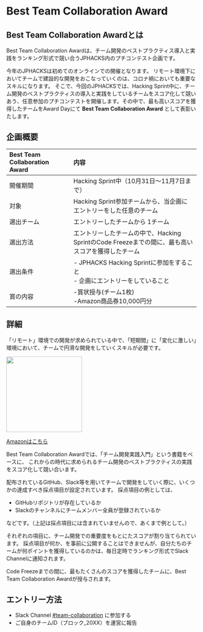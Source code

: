 # Best Team Collaboration Award
## Best Team Collaboration Awardとは

Best Team Collaboration Awardは、チーム開発のベストプラクティス導入と実践をランキング形式で競い合うJPHACKS内のプチコンテスト企画です。

今年のJPHACKSは初めてのオンラインでの開催となります。
リモート環境下においてチームで建設的な開発をおこなっていくのは、コロナ禍においても重要なスキルになります。
そこで、今回のJPHACKSでは、Hacking Sprint中に、チーム開発のベストプラクティスの導入と実践をしているチームをスコア化して競いあう、任意参加のプチコンテストを開催します。その中で、最も高いスコアを獲得したチームをAward Dayにて **Best Team Collaboration Award** として表彰いたします。

## 企画概要

|Best Team Collaboration Award | 内容 |
|:-----------|:------------|
| 開催期間 | Hacking Sprint中（10月31日〜11月7日まで）|
| 対象 | Hacking Sprint参加チームから、当企画にエントリーをした任意のチーム|
| 選出チーム | エントリーしたチームから 1チーム |
| 選出方法 | エントリーしたチームの中で、Hacking SprintのCode Freezeまでの間に、最も高いスコアを獲得したチーム |
| 選出条件 | - JPHACKS Hacking Sprintに参加をすること<br> - 企画にエントリーをしていること |
| 賞の内容 | -賞状授与(チーム1枚)<br>-Amazon商品券10,000円分<br> |

## 詳細

「リモート」環境での開発が求められている中で、「短期間」に「変化に激しい」環境において、チームで円滑な開発をしていくスキルが必要です。

<img src="https://images-na.ssl-images-amazon.com/images/I/81qsTUjiLTL.jpg" width="200px">

[Amazonはこちら](https://www.amazon.co.jp/%E3%83%81%E3%83%BC%E3%83%A0%E9%96%8B%E7%99%BA%E5%AE%9F%E8%B7%B5%E5%85%A5%E9%96%80-%E5%85%B1%E5%90%8C%E4%BD%9C%E6%A5%AD%E3%82%92%E5%86%86%E6%BB%91%E3%81%AB%E8%A1%8C%E3%81%86%E3%83%84%E3%83%BC%E3%83%AB%E3%83%BB%E3%83%A1%E3%82%BD%E3%83%83%E3%83%89-WEB-PRESS-plus/dp/4774164283)

Best Team Collaboration Awardでは、「チーム開発実践入門」という書籍をベースに、
これからの時代に求められるチーム開発のベストプラクティスの実践をスコア化して競い合います。

配布されているGitHub、Slack等を用いてチームで開発をしていく際に、いくつかの達成すべき採点項目が設定されています。
採点項目の例としては、

- GitHubリポジトリが存在しているか
- Slackのチャンネルにチームメンバー全員が登録されているか

などです。（上記は採点項目には含まれていませんので、あくまで例として。）

それぞれの項目に、チーム開発での重要度をもとにたスコアが割り当てられています。
採点項目が何か、を事前に公開することはできませんが、自分たちのチームが何ポイントを獲得しているのかは、毎日定時でランキング形式でSlack Channelに通知されます。

Code Freezeまでの間に、最もたくさんのスコアを獲得したチームに、Best Team Collaboration Awardが授与されます。

## エントリー方法

- Slack Channel [#team-collaboration](https://jphacks2020.slack.com/archives/C01DGMA7KUH) に参加する
- ご自身のチームID（ブロック_20XX）を運営に報告
